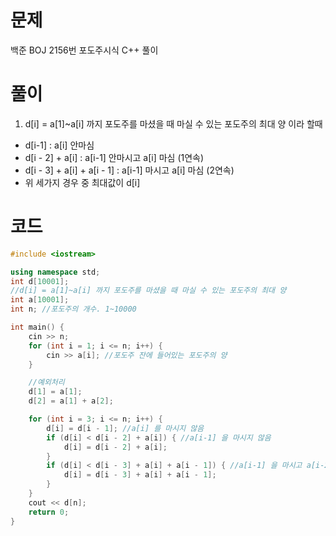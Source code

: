 # 문제
백준 BOJ 2156번 포도주시식 C++ 풀이

# 풀이
1. d[i] = a[1]~a[i] 까지 포도주를 마셨을 때 마실 수 있는 포도주의 최대 양 이라 할때
  - d[i-1] : a[i] 안마심
  - d[i - 2] + a[i] : a[i-1] 안마시고 a[i] 마심 (1연속)
  - d[i - 3] + a[i] + a[i - 1] : a[i-1] 마시고 a[i] 마심 (2연속)
  - 위 세가지 경우 중 최대값이 d[i]

# 코드
```cpp
#include <iostream>

using namespace std;
int d[10001]; 
//d[i] = a[1]~a[i] 까지 포도주를 마셨을 때 마실 수 있는 포도주의 최대 양
int a[10001];
int n; //포도주의 개수. 1~10000

int main() {
	cin >> n;
	for (int i = 1; i <= n; i++) {
		cin >> a[i]; //포도주 잔에 들어있는 포도주의 양
	}

	//예외처리
	d[1] = a[1];
	d[2] = a[1] + a[2];

	for (int i = 3; i <= n; i++) {
		d[i] = d[i - 1]; //a[i] 를 마시지 않음
		if (d[i] < d[i - 2] + a[i]) { //a[i-1] 을 마시지 않음
			d[i] = d[i - 2] + a[i];
		}
		if (d[i] < d[i - 3] + a[i] + a[i - 1]) { //a[i-1] 을 마시고 a[i-2] 는 안마심
			d[i] = d[i - 3] + a[i] + a[i - 1];
		}
	}
	cout << d[n];
	return 0;
}
```
